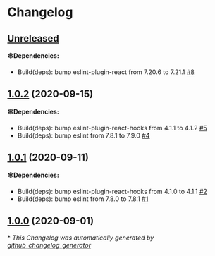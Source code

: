 # Changelog

## [Unreleased](https://github.com/syntro-opensource/eslint-config-base/tree/HEAD)

**🕸Dependencies:**

- Build\(deps\): bump eslint-plugin-react from 7.20.6 to 7.21.1 [\#8](https://github.com/syntro-opensource/eslint-config-base/pull/8)

## [1.0.2](https://github.com/syntro-opensource/eslint-config-base/tree/1.0.2) (2020-09-15)

**🕸Dependencies:**

- Build\(deps\): bump eslint-plugin-react-hooks from 4.1.1 to 4.1.2 [\#5](https://github.com/syntro-opensource/eslint-config-base/pull/5)
- Build\(deps\): bump eslint from 7.8.1 to 7.9.0 [\#4](https://github.com/syntro-opensource/eslint-config-base/pull/4)

## [1.0.1](https://github.com/syntro-opensource/eslint-config-base/tree/1.0.1) (2020-09-11)

**🕸Dependencies:**

- Build\(deps\): bump eslint-plugin-react-hooks from 4.1.0 to 4.1.1 [\#2](https://github.com/syntro-opensource/eslint-config-base/pull/2)
- Build\(deps\): bump eslint from 7.8.0 to 7.8.1 [\#1](https://github.com/syntro-opensource/eslint-config-base/pull/1)

## [1.0.0](https://github.com/syntro-opensource/eslint-config-base/tree/1.0.0) (2020-09-01)



\* *This Changelog was automatically generated by [github_changelog_generator](https://github.com/github-changelog-generator/github-changelog-generator)*

